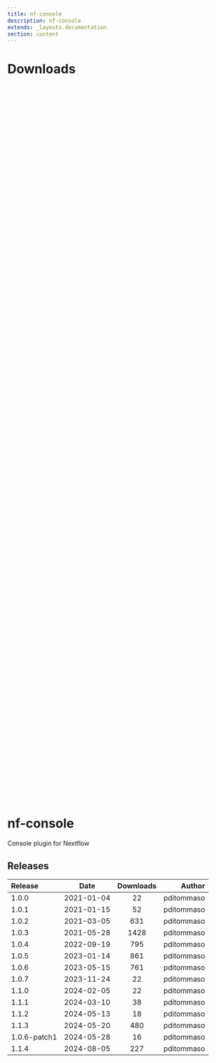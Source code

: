 ```yaml
---
title: nf-console
description: nf-console
extends: _layouts.documentation
section: content
---
```


# Downloads

<div style="position: relative; height:40vh; width:80vw">
    <canvas id="releases"></canvas>
</div>
<script type="module" src="nf-plugins-stats/docs/nf-console/nf-console.js"></script>

# nf-console
Console plugin for Nextflow


## Releases

| Release                               |                       Date                       |                   Downloads                    |                           Author |
| :------------ |:------------------------------------------------:|:----------------------------------------------:|---------------------------------:|
 |  1.0.0                                               | 2021-01-04                                          | 22                                                 | pditommaso                                         |
 |  1.0.1                                               | 2021-01-15                                          | 52                                                 | pditommaso                                         |
 |  1.0.2                                               | 2021-03-05                                          | 631                                                | pditommaso                                         |
 |  1.0.3                                               | 2021-05-28                                          | 1428                                               | pditommaso                                         |
 |  1.0.4                                               | 2022-09-19                                          | 795                                                | pditommaso                                         |
 |  1.0.5                                               | 2023-01-14                                          | 861                                                | pditommaso                                         |
 |  1.0.6                                               | 2023-05-15                                          | 761                                                | pditommaso                                         |
 |  1.0.7                                               | 2023-11-24                                          | 22                                                 | pditommaso                                         |
 |  1.1.0                                               | 2024-02-05                                          | 22                                                 | pditommaso                                         |
 |  1.1.1                                               | 2024-03-10                                          | 38                                                 | pditommaso                                         |
 |  1.1.2                                               | 2024-05-13                                          | 18                                                 | pditommaso                                         |
 |  1.1.3                                               | 2024-05-20                                          | 480                                                | pditommaso                                         |
 |  1.0.6-patch1                                        | 2024-05-28                                          | 16                                                 | pditommaso                                         |
 |  1.1.4                                               | 2024-08-05                                          | 227                                                | pditommaso                                         |
